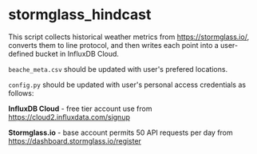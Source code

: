 # stormglass_hindcast

This script collects historical weather metrics from https://stormglass.io/, converts them to line protocol, and then writes each point into a user-defined bucket in InfluxDB Cloud.

```beache_meta.csv``` should be updated with user's prefered locations.

```config.py``` should be updated with user's personal access credentials as follows:

**InfluxDB Cloud** - free tier account use  from https://cloud2.influxdata.com/signup

**Stormglass.io** - base account permits 50 API requests per day from https://dashboard.stormglass.io/register
